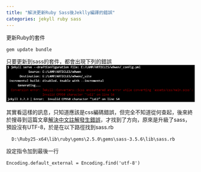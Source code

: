 ```yaml
---
title: "解決更新Ruby Sass後Jeklly編譯的錯誤"
categories: jekyll ruby sass
---
```


更新Ruby的套件
```ruby
gem update bundle
```
只要更新到sass的套件，都會出現下列的錯誤
![solved-update-01](/images/2018/04/solved-update-01.png)

其實看這樣的訊息，只知道應該是css編碼錯誤，但完全不知道從何查起，後來終於搜尋到這篇文章[解決中文註解發生錯誤](http://jsnwork.kiiuo.com/archives/1723/sass-scss-compass-susy2-ruby-%E8%A7%A3%E6%B1%BA%E4%B8%AD%E6%96%87%E8%A8%BB%E8%A7%A3%E7%99%BC%E7%94%9F%E9%8C%AF%E8%AA%A4)，才找到了方向，原來是升級了sass，預設沒有UTF-8，於是在以下路徑找到sass.rb
```
  D:\Ruby25-x64\lib\ruby\gems\2.5.0\gems\sass-3.5.6\lib\sass.rb
```
設定指令加到最後一行
```
Encoding.default_external = Encoding.find('utf-8')
```

